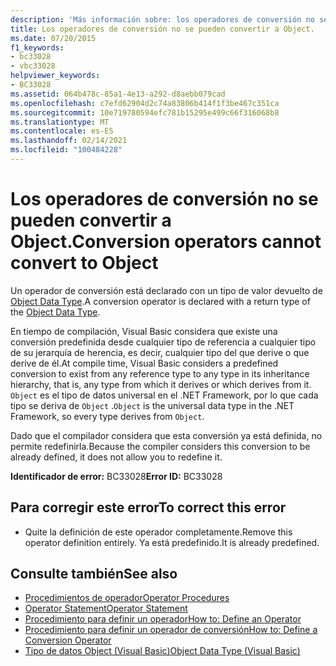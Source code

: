 ```yaml
---
description: 'Más información sobre: los operadores de conversión no se pueden convertir en un objeto'
title: Los operadores de conversión no se pueden convertir a Object.
ms.date: 07/20/2015
f1_keywords:
- bc33028
- vbc33028
helpviewer_keywords:
- BC33028
ms.assetid: 064b478c-85a1-4e13-a292-d8aebb079cad
ms.openlocfilehash: c7efd62904d2c74a83806b414f1f3be467c351ca
ms.sourcegitcommit: 10e719780594efc781b15295e499c66f316068b8
ms.translationtype: MT
ms.contentlocale: es-ES
ms.lasthandoff: 02/14/2021
ms.locfileid: "100484228"
---
```

# <a name="conversion-operators-cannot-convert-to-object"></a><span data-ttu-id="3ee19-103">Los operadores de conversión no se pueden convertir a Object.</span><span class="sxs-lookup"><span data-stu-id="3ee19-103">Conversion operators cannot convert to Object</span></span>

<span data-ttu-id="3ee19-104">Un operador de conversión está declarado con un tipo de valor devuelto de [Object Data Type](../language-reference/data-types/object-data-type.md).</span><span class="sxs-lookup"><span data-stu-id="3ee19-104">A conversion operator is declared with a return type of the [Object Data Type](../language-reference/data-types/object-data-type.md).</span></span>  
  
 <span data-ttu-id="3ee19-105">En tiempo de compilación, Visual Basic considera que existe una conversión predefinida desde cualquier tipo de referencia a cualquier tipo de su jerarquía de herencia, es decir, cualquier tipo del que derive o que derive de él.</span><span class="sxs-lookup"><span data-stu-id="3ee19-105">At compile time, Visual Basic considers a predefined conversion to exist from any reference type to any type in its inheritance hierarchy, that is, any type from which it derives or which derives from it.</span></span> <span data-ttu-id="3ee19-106">`Object` es el tipo de datos universal en el .NET Framework, por lo que cada tipo se deriva de `Object` .</span><span class="sxs-lookup"><span data-stu-id="3ee19-106">`Object` is the universal data type in the .NET Framework, so every type derives from `Object`.</span></span>  
  
 <span data-ttu-id="3ee19-107">Dado que el compilador considera que esta conversión ya está definida, no permite redefinirla.</span><span class="sxs-lookup"><span data-stu-id="3ee19-107">Because the compiler considers this conversion to be already defined, it does not allow you to redefine it.</span></span>  
  
 <span data-ttu-id="3ee19-108">**Identificador de error:** BC33028</span><span class="sxs-lookup"><span data-stu-id="3ee19-108">**Error ID:** BC33028</span></span>  
  
## <a name="to-correct-this-error"></a><span data-ttu-id="3ee19-109">Para corregir este error</span><span class="sxs-lookup"><span data-stu-id="3ee19-109">To correct this error</span></span>  
  
- <span data-ttu-id="3ee19-110">Quite la definición de este operador completamente.</span><span class="sxs-lookup"><span data-stu-id="3ee19-110">Remove this operator definition entirely.</span></span> <span data-ttu-id="3ee19-111">Ya está predefinido.</span><span class="sxs-lookup"><span data-stu-id="3ee19-111">It is already predefined.</span></span>  
  
## <a name="see-also"></a><span data-ttu-id="3ee19-112">Consulte también</span><span class="sxs-lookup"><span data-stu-id="3ee19-112">See also</span></span>

- [<span data-ttu-id="3ee19-113">Procedimientos de operador</span><span class="sxs-lookup"><span data-stu-id="3ee19-113">Operator Procedures</span></span>](../programming-guide/language-features/procedures/operator-procedures.md)
- [<span data-ttu-id="3ee19-114">Operator Statement</span><span class="sxs-lookup"><span data-stu-id="3ee19-114">Operator Statement</span></span>](../language-reference/statements/operator-statement.md)
- [<span data-ttu-id="3ee19-115">Procedimiento para definir un operador</span><span class="sxs-lookup"><span data-stu-id="3ee19-115">How to: Define an Operator</span></span>](../programming-guide/language-features/procedures/how-to-define-an-operator.md)
- [<span data-ttu-id="3ee19-116">Procedimiento para definir un operador de conversión</span><span class="sxs-lookup"><span data-stu-id="3ee19-116">How to: Define a Conversion Operator</span></span>](../programming-guide/language-features/procedures/how-to-define-a-conversion-operator.md)
- [<span data-ttu-id="3ee19-117">Tipo de datos Object (Visual Basic)</span><span class="sxs-lookup"><span data-stu-id="3ee19-117">Object Data Type (Visual Basic)</span></span>](../language-reference/data-types/object-data-type.md)
